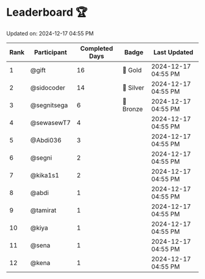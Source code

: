 # Leaderboard 🏆

Updated on: 2024-12-17 04:55 PM

| Rank | Participant       | Completed Days | Badge      | Last Updated         |
|------|-------------------|----------------|------------|----------------------|
| 1    | @gift             | 16             | 🏅 Gold     | 2024-12-17 04:55 PM |
| 2    | @sidocoder        | 14             | 🥈 Silver   | 2024-12-17 04:55 PM |
| 3    | @segnitsega       | 6              | 🥉 Bronze   | 2024-12-17 04:55 PM |
| 4    | @sewasewT7        | 4              |            | 2024-12-17 04:55 PM |
| 5    | @Abdi036          | 3              |            | 2024-12-17 04:55 PM |
| 6    | @segni            | 2              |            | 2024-12-17 04:55 PM |
| 7    | @kika1s1          | 2              |            | 2024-12-17 04:55 PM |
| 8    | @abdi             | 1              |            | 2024-12-17 04:55 PM |
| 9    | @tamirat          | 1              |            | 2024-12-17 04:55 PM |
| 10   | @kiya             | 1              |            | 2024-12-17 04:55 PM |
| 11   | @sena             | 1              |            | 2024-12-17 04:55 PM |
| 12   | @kena             | 1              |            | 2024-12-17 04:55 PM |
